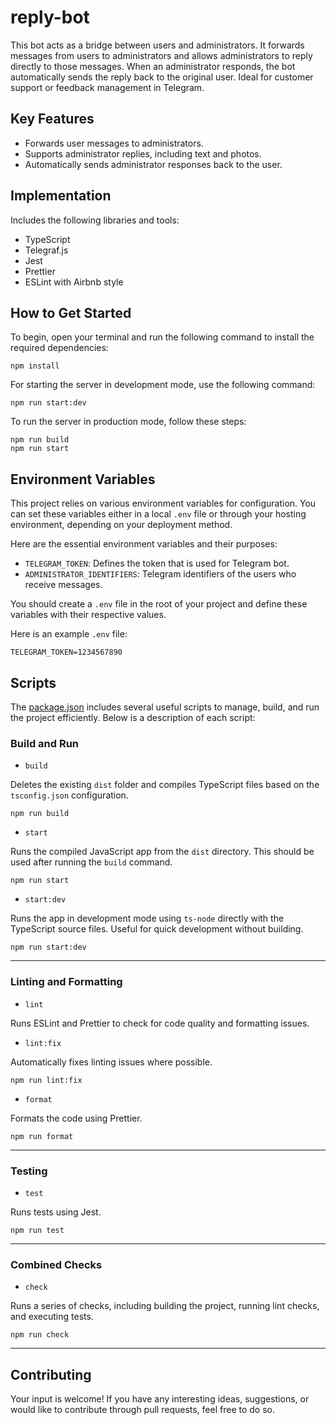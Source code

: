 # reply-bot

This bot acts as a bridge between users and administrators. It forwards messages
from users to administrators and allows administrators to reply directly to
those messages. When an administrator responds, the bot automatically sends the
reply back to the original user. Ideal for customer support or feedback
management in Telegram.

## Key Features

-   Forwards user messages to administrators.
-   Supports administrator replies, including text and photos.
-   Automatically sends administrator responses back to the user.

## Implementation

Includes the following libraries and tools:

-   TypeScript
-   Telegraf.js
-   Jest
-   Prettier
-   ESLint with Airbnb style

## How to Get Started

To begin, open your terminal and run the following command to install the
required dependencies:

```
npm install
```

For starting the server in development mode, use the following command:

```
npm run start:dev
```

To run the server in production mode, follow these steps:

```
npm run build
npm run start
```

## Environment Variables

This project relies on various environment variables for configuration. You can
set these variables either in a local `.env` file or through your hosting
environment, depending on your deployment method.

Here are the essential environment variables and their purposes:

-   `TELEGRAM_TOKEN`: Defines the token that is used for Telegram bot.
-   `ADMINISTRATOR_IDENTIFIERS`: Telegram identifiers of the users who receive
    messages.

You should create a `.env` file in the root of your project and define these
variables with their respective values.

Here is an example `.env` file:

```
TELEGRAM_TOKEN=1234567890
```

## Scripts

The [package.json](./package.json) includes several useful scripts to manage,
build, and run the project efficiently. Below is a description of each script:

### Build and Run

-   `build`

Deletes the existing `dist` folder and compiles TypeScript files based on the
`tsconfig.json` configuration.

```
npm run build
```

-   `start`

Runs the compiled JavaScript app from the `dist` directory. This should be used
after running the `build` command.

```
npm run start
```

-   `start:dev`

Runs the app in development mode using `ts-node` directly with the TypeScript
source files. Useful for quick development without building.

```
npm run start:dev
```

---

### Linting and Formatting

-   `lint`

Runs ESLint and Prettier to check for code quality and formatting issues.

-   `lint:fix`

Automatically fixes linting issues where possible.

```
npm run lint:fix
```

-   `format`

Formats the code using Prettier.

```
npm run format
```

---

### Testing

-   `test`

Runs tests using Jest.

```
npm run test
```

---

### Combined Checks

-   `check`

Runs a series of checks, including building the project, running lint checks,
and executing tests.

```
npm run check
```

---

## Contributing

Your input is welcome! If you have any interesting ideas, suggestions, or would
like to contribute through pull requests, feel free to do so.
